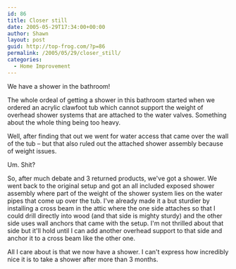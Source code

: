 ```yaml
---
id: 86
title: Closer still
date: 2005-05-29T17:34:00+00:00
author: Shawn
layout: post
guid: http://top-frog.com/?p=86
permalink: /2005/05/29/closer_still/
categories:
  - Home Improvement
---
```

We have a shower in the bathroom!

The whole ordeal of getting a shower in this bathroom started when we ordered an acrylic clawfoot tub which cannot support the weight of overhead shower systems that are attached to the water valves. Something about the whole thing being too heavy.

Well, after finding that out we went for water access that came over the wall of the tub – but that also ruled out the attached shower assembly because of weight issues.

Um. Shit?

<!--more-->

So, after much debate and 3 returned products, we've got a shower. We went back to the original setup and got an all included exposed shower assembly where part of the weight of the shower system lies on the water pipes that come up over the tub. I've already made it a but sturdier by installing a cross beam in the attic where the one side attaches so that I could drill directly into wood (and that side is mighty sturdy) and the other side uses wall anchors that came with the setup. I'm not thrilled about that side but it'll hold until I can add another overhead support to that side and anchor it to a cross beam like the other one.

All I care about is that we now have a shower. I can't express how incredibly nice it is to take a shower after more than 3 months.